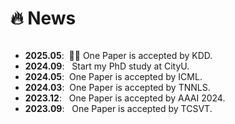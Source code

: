 # 🔥 News
<style>
  .scrollable {
    max-height: 240px; /* 设置最大高度 */
    overflow-y: scroll; /* 设置垂直滚动条 */
  }
</style>

<!-- <font color="red></font>
<a href=""></a> -->

<div class="scrollable">
  <ul>
<li><strong>2025.05</strong>: &nbsp;🎉🎉 One Paper is accepted by KDD.</li>
<li><strong>2024.09</strong>: &nbsp; Start my PhD study at CityU.</li>
<li><strong>2024.05</strong>: &nbsp;One Paper is accepted by ICML. </li>
<li><strong>2024.03</strong>: &nbsp;One Paper is accepted by TNNLS. </li>
<li><strong>2023.12</strong>: &nbsp; One Paper is accepted by AAAI 2024. </li>
<li><strong>2023.09</strong>: &nbsp; One Paper is accepted by TCSVT. </li>
  </ul>
</div>
